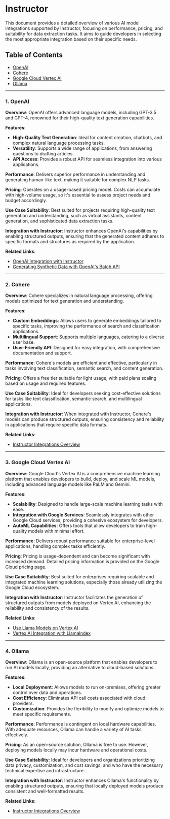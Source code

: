# Instructor

This document provides a detailed overview of various AI model integrations supported by Instructor, focusing on performance, pricing, and suitability for data extraction tasks. It aims to guide developers in selecting the most appropriate integration based on their specific needs.

## Table of Contents
- [OpenAI](#openai)
- [Cohere](#cohere)
- [Google Cloud Vertex AI](#google-cloud-vertex-ai)
- [Ollama](#ollama)

---

### 1. OpenAI

**Overview**: OpenAI offers advanced language models, including GPT-3.5 and GPT-4, renowned for their high-quality text generation capabilities.

**Features**:
- **High-Quality Text Generation**: Ideal for content creation, chatbots, and complex natural language processing tasks.
- **Versatility**: Supports a wide range of applications, from answering questions to drafting articles.
- **API Access**: Provides a robust API for seamless integration into various applications.

**Performance**: Delivers superior performance in understanding and generating human-like text, making it suitable for complex NLP tasks.

**Pricing**: Operates on a usage-based pricing model. Costs can accumulate with high-volume usage, so it's essential to assess project needs and budget accordingly.

**Use Case Suitability**: Best suited for projects requiring high-quality text generation and understanding, such as virtual assistants, content generation, and sophisticated data extraction tasks.

**Integration with Instructor**: Instructor enhances OpenAI's capabilities by enabling structured outputs, ensuring that the generated content adheres to specific formats and structures as required by the application.

**Related Links**:
- [OpenAI Integration with Instructor](https://python.useinstructor.com/integrations/openai/)
- [Generating Synthetic Data with OpenAI's Batch API](https://python.useinstructor.com/examples/batch_job_oai/)
---

### 2. Cohere

**Overview**: Cohere specializes in natural language processing, offering models optimized for text generation and understanding.

**Features**:
- **Custom Embeddings**: Allows users to generate embeddings tailored to specific tasks, improving the performance of search and classification applications.
- **Multilingual Support**: Supports multiple languages, catering to a diverse user base.
- **User-Friendly API**: Designed for easy integration, with comprehensive documentation and support.

**Performance**: Cohere's models are efficient and effective, particularly in tasks involving text classification, semantic search, and content generation.

**Pricing**: Offers a free tier suitable for light usage, with paid plans scaling based on usage and required features.

**Use Case Suitability**: Ideal for developers seeking cost-effective solutions for tasks like text classification, semantic search, and multilingual applications.

**Integration with Instructor**: When integrated with Instructor, Cohere's models can produce structured outputs, ensuring consistency and reliability in applications that require specific data formats.

**Related Links**:
- [Instructor Integrations Overview](https://python.useinstructor.com/integrations/)

---

### 3. Google Cloud Vertex AI

**Overview**: Google Cloud's Vertex AI is a comprehensive machine learning platform that enables developers to build, deploy, and scale ML models, including advanced language models like PaLM and Gemini.

**Features**:
- **Scalability**: Designed to handle large-scale machine learning tasks with ease.
- **Integration with Google Services**: Seamlessly integrates with other Google Cloud services, providing a cohesive ecosystem for developers.
- **AutoML Capabilities**: Offers tools that allow developers to train high-quality models with minimal effort.

**Performance**: Delivers robust performance suitable for enterprise-level applications, handling complex tasks efficiently.

**Pricing**: Pricing is usage-dependent and can become significant with increased demand. Detailed pricing information is provided on the Google Cloud pricing page.

**Use Case Suitability**: Best suited for enterprises requiring scalable and integrated machine learning solutions, especially those already utilizing the Google Cloud ecosystem.

**Integration with Instructor**: Instructor facilitates the generation of structured outputs from models deployed on Vertex AI, enhancing the reliability and consistency of the results.

**Related Links**:
- [Use Llama Models on Vertex AI](https://cloud.google.com/vertex-ai/generative-ai/docs/open-models/use-llama)
- [Vertex AI Integration with LlamaIndex](https://docs.llamaindex.ai/en/stable/examples/llm/vertex/)

---

### 4. Ollama

**Overview**: Ollama is an open-source platform that enables developers to run AI models locally, providing an alternative to cloud-based solutions.

**Features**:
- **Local Deployment**: Allows models to run on-premises, offering greater control over data and operations.
- **Cost Efficiency**: Eliminates API call costs associated with cloud providers.
- **Customization**: Provides the flexibility to modify and optimize models to meet specific requirements.

**Performance**: Performance is contingent on local hardware capabilities. With adequate resources, Ollama can handle a variety of AI tasks effectively.

**Pricing**: As an open-source solution, Ollama is free to use. However, deploying models locally may incur hardware and operational costs.

**Use Case Suitability**: Ideal for developers and organizations prioritizing data privacy, customization, and cost savings, and who have the necessary technical expertise and infrastructure.

**Integration with Instructor**: Instructor enhances Ollama's functionality by enabling structured outputs, ensuring that locally deployed models produce consistent and well-formatted results.

**Related Links**:
- [Instructor Integrations Overview](https://python.useinstructor.com/integrations/)

